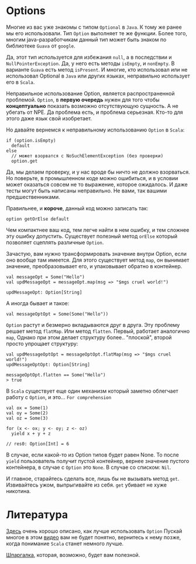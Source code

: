 Options
=======
Многие из вас уже знакомы с типом `Optional` в `Java`. К тому же ранее
мы его использовали. Тип `Option` выполняет те же функции. Более того,
многим java-разработчикам данный тип может быть знаком по библиотеке
`Guava` от `google`.

Да, этот тип используется для избежания `null`, а в последствии и
`NullPointerException`. Да, у него есть методы `isEmpty`, и `nonEmpty`.
В варианте `Guava` есть метод `isPresent`. И многие, кто использовал
или не использовал Optional в `Java` или других языках, неправильно
использует его в `Scala`.

Неправильное использование Option, является распространенной проблемой.
`Option`, в **первую очередь** нужен для того чтобы **концептуально**
показать возможно отсутствующую сущность. А не убегать от NPE. Да
проблема есть, и проблема серьезная. Кто-то для этого даже язык свой
изобретает.

Но давайте вернемся к неправильному использованию `Option` в `Scala`:

    if (option.isEmpty)
      default
    else
      // может взорватся c NoSuchElementException (без проверки)
      option.get

Да, мы делаем проверку, и у нас вроде бы ничто не должно взорваться.
Но поверьте, в промышленном коде можно ошибиться, и в условии может
оказаться совсем не то выражение, которое ожидалось. И даже тесты могут
быть написаны неправильно. Не вами, так вашими предшественниками.

Правильнее, и **короче**, данный код можно записать так:

    option getOrElse default

Чем компактнее ваш код, тем легче найти в нем ошибку, и тем сложнее эту
ошибку допустить. Существует полезный метод `orElse` который позволяет
сцеплять различные `Option`.

Зачастую, вам нужно трансформировать значение внутри Option, если оно
вообще там имеется. Для этого существует метод `map`, он вынимает
значение, преобразовывает его, и упаковывает обратно в контейнер.

    val messageOpt = Some("Hello")
    val updMessageOpt = messageOpt.map(msg => "$mgs cruel world!")

    updMessageOpt: Option[String]


А иногда бывает и такое:

    val messageOptOpt = Some(Some("Hello"))

`Option` растут и безмерно вкладываются друг в друга. Эту проблему
решает метод `flatMap`. Или метод `flatten`. Первый, работает аналогично
`map`, Однако при этом делает структуру более.. "плоской", второй просто
упрощает структуру:

    val updMessageOptOpt = messageOptOpt.flatMap(msg => "$mgs cruel world!")
    updMessageOptOpt: Option[String]

    messageOptOpt.flatten == Some("Hello")
    > true

В `Scala` существует еще один механизм который заметно облегчает работу с
`Option`, и это... `For comprehension`

    val ox = Some(1)
    val oy = Some(2)
    val oz = Some(3)

    for (x <- ox; y <- oy; z <- oz)
      yield x + y + z

    // res0: Option[Int] = 6

В случае, если какой-то из Option типов будет равен None. То после
`yield` пользователь получит пустой контейнер, вернее значение пустого
контейнера, в случае с `Option` это `None`. В случае со списком: `Nil`.

И главное, старайтесь сделать все, лишь бы не вызывать метод `get`.
Извивайтесь ужом, выпрыгивайте из себя. `get` убивает не хуже никотина.


Литература
==========
[Здесь][opt-guide] очень хорошо описано, как лучше использовать `Option`
Пускай многое в этом [видео][opt-video-1] вам не будет понятно, вернитесь
к нему позже, когда понимание `Scala` станет немного лучше.

[Шпаргалка][opt-cheat-sheet], которая, возможно, будет вам полезной.

[opt-guide]: http://danielwestheide.com/blog/2012/12/19/the-neophytes-guide-to-scala-part-5-the-option-type.html
[opt-video-1]: https://www.youtube.com/watch?v=gVXt1RG_yN0
[opt-cheat-sheet]: http://blog.tmorris.net/posts/scalaoption-cheat-sheet/

